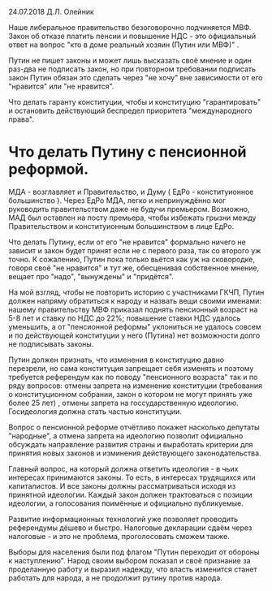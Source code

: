 24.07.2018   Д.Л. Олейник



Наше либеральное правительство безоговорочно подчиняется МВФ.  Закон об отказе платить пенсии и повышение НДС -  это официальный ответ на вопрос "кто в доме реальный хозяин (Путин или МВФ)" .

Путин не пишет законы и может лишь высказать своё мнение и один раз-два не подписать закон, но при повторном требовании подписать закон Путин обязан это сделать через "не хочу" вне зависимости от его "нравится" или "не нравится".

Что делать гаранту конституции, чтобы и конституцию "гарантировать" и остановить действующий беспредел приоритета "международного права".



# Что делать Путину с пенсионной реформой.  



МДА - возглавляет и  Правительство, и  Думу ( ЕдРо - конституионное большинство ).   Через ЕдРо  МДА, легко и непринуждённо мог руководить правительством даже не будучи премьером. Возможно, МАД  был оставлен на посту премьера, чтобы избежать грызни между Правительством и конституионным большинством в лице ЕдРо.

Что делать Путину, если от его "не нравится" формально ничего не зависит и закон будет принят если не с первого раза, так со второго уж точно.  К сожалению, Путин пока только вьётся как уж на сковородке, говоря своё "не нравится" и тут же, обесценивая собственное мнение, вещает про "надо", "вынуждены" и "придётся".

На мой взгляд, чтобы не повторить историю с участниками ГКЧП,  Путин должен напряму обратиться  к народу и назвать вещи своими именами: нашему правительству МВФ приказал поднять пенсионный возраст на 5-8 лет и ставку по НДС до 22%; повышение ставки НДС удалось уменьшить, а от "пенсионной реформы" уклониться не удалось совсем и по действующей конституции у него (Путина) нет возможности долго не подписывать законы.

Путин должен признать, что изменения в конституцию давно перезрели, но сама конституция запрещает себя изменять и поэтому  требуется референдум как по поводу "пенсионного возраста" так и по ряду  вопросов: отмены запрета на изменение конституции (требования о конституционном собрании, закон о котором не могут принять уже более 25 лет) , отмены запрета на госсударственную идеологию.  Госидеология должна стать частью конституции.



Вопрос о пенсионной реформе отчётливо покажет насколько депутаты "народные", а отмена запрета на идеологию позволит  официально  обсуждать направление развития страны и  выработать критерии для принятия новых законов и изминения действующего законодательства.  

Главный вопрос, на который должна ответить идеология - в чьих интересах принимаются законы. То есть, в интересах трудящихся или капиталистов.  И все законы должны рассматриваться исходя из принятной идеологии.  Каждый закон должен трактоваться с позиции идеологии, а голосования поимённые и официально публикуемые. 



Развитие информационных технологий  уже позволяет проводить референдумы дёшево и быстро. Налоговые декларации сдаём через налоговые - и это не проблема, проголосовать сможем также.



Выборы для населения были под флагом "Путин переходит от обороны к наступлению".  Народ своим выбором показал и своё признание за проделанную работу и выразил надежду, что власть изменится станет работать для народа, а не продолжит рутину против народа.


